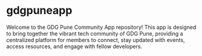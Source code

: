 # gdgpuneapp
Welcome to the GDG Pune Community App repository! This app is designed to bring together the vibrant tech community of GDG Pune, providing a centralized platform for members to connect, stay updated with events, access resources, and engage with fellow developers.

